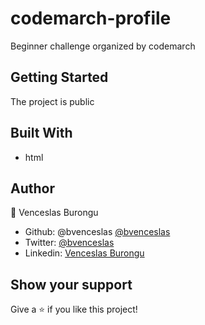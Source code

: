 # codemarch-profile

Beginner challenge organized by codemarch

## Getting Started

The project is public

## Built With

- html

## Author

👤 Venceslas Burongu

- Github: @bvenceslas [@bvenceslas](https://github.com/bvenceslas)
- Twitter: [@bvenceslas](https://twitter.com/bvenceslas)
- Linkedin: [Venceslas Burongu](https://www.linkedin.com/in/venceslas-burongu-8271b519a/)

## Show your support

Give a ⭐️ if you like this project!
